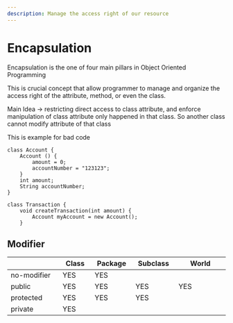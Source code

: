 ```yaml
---
description: Manage the access right of our resource
---
```


# Encapsulation

Encapsulation is the one of four main pillars in Object Oriented Programming

This is crucial concept that allow programmer to manage and organize the access right of the attribute, method, or even the class.

Main Idea -> restricting direct access to class attribute, and enforce manipulation of class attribute only happened in that class. So another class cannot modify attribute of that class

This is example for bad code

```
class Account {
    Account () {
        amount = 0;
        accountNumber = "123123";
    }
    int amount;
    String accountNumber;
}

class Transaction {
    void createTransaction(int amount) {
        Account myAccount = new Account();
    }
```

## Modifier

<table><thead><tr><th width="233"></th><th width="120">Class</th><th width="125">Package</th><th width="133">Subclass</th><th width="330">World</th></tr></thead><tbody><tr><td>no-modifier</td><td>YES</td><td>YES</td><td></td><td></td></tr><tr><td>public</td><td>YES</td><td>YES</td><td>YES</td><td>YES</td></tr><tr><td>protected</td><td>YES</td><td>YES</td><td>YES</td><td></td></tr><tr><td>private</td><td>YES</td><td></td><td></td><td></td></tr></tbody></table>
